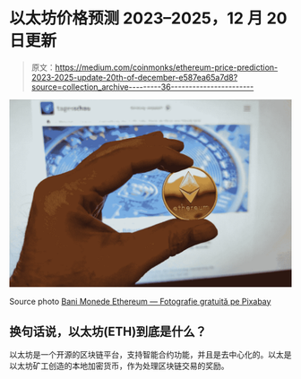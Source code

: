 # 以太坊价格预测 2023–2025，12 月 20 日更新

> 原文：<https://medium.com/coinmonks/ethereum-price-prediction-2023-2025-update-20th-of-december-e587ea65a7d8?source=collection_archive---------36----------------------->

![](img/25fb57f080843e2801d18979702b5667.png)

Source photo [Bani Monede Ethereum — Fotografie gratuită pe Pixabay](https://pixabay.com/ro/photos/bani-monede-ethereum-bitcoin-6312510/)

## 换句话说，以太坊(ETH)到底是什么？

以太坊是一个开源的区块链平台，支持智能合约功能，并且是去中心化的。以太是以太坊矿工创造的本地加密货币，作为处理区块链交易的奖励。